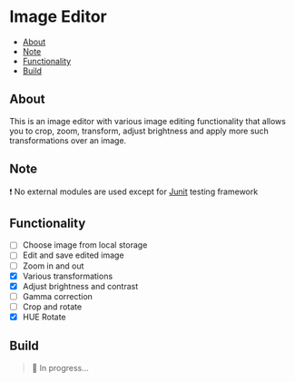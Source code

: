 # Image Editor

- [About](#about)
- [Note](#note)
- [Functionality](#functionality)
- [Build](#build)

## About

This is an image editor with various image editing functionality that allows you to crop, zoom, transform, adjust
brightness and apply more such transformations over an image.

## Note

❗ No external modules are used except for [Junit](https://junit.org/junit5/) testing framework

## Functionality

- [ ] Choose image from local storage
- [ ] Edit and save edited image
- [ ] Zoom in and out
- [x] Various transformations
- [x] Adjust brightness and contrast
- [ ] Gamma correction
- [ ] Crop and rotate
- [x] HUE Rotate

## Build

> 🚧 In progress...
